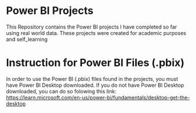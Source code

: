 # Power BI Projects

This Repository contains the Power BI projects I have completed so far using real world data. These projects were created for academic  purposes and self_learning

# Instruction for Power BI Files (.pbix)

In order to use the Power BI (.pbix) files found in the projects, you must have Power BI Desktop downloaded. If you do not have Power BI Desktop downloaded, you can do so folowing this link: https://learn.microsoft.com/en-us/power-bi/fundamentals/desktop-get-the-desktop

